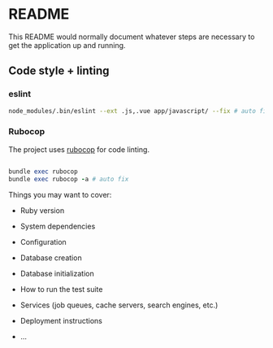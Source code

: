 # README

This README would normally document whatever steps are necessary to get the
application up and running.


## Code style + linting

### eslint

```bash
node_modules/.bin/eslint --ext .js,.vue app/javascript/ --fix # auto fix
```

### Rubocop

The project uses [rubocop](https://github.com/rubocop-hq/rubocop) for code linting.

```rb

bundle exec rubocop
bundle exec rubocop -a # auto fix
```


Things you may want to cover:

* Ruby version

* System dependencies

* Configuration

* Database creation

* Database initialization

* How to run the test suite

* Services (job queues, cache servers, search engines, etc.)

* Deployment instructions

* ...
